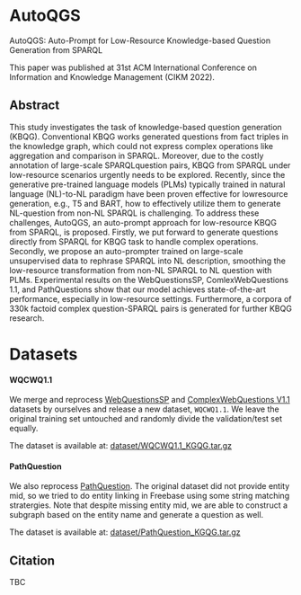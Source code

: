 # AutoQGS

AutoQGS: Auto-Prompt for Low-Resource Knowledge-based Question Generation from SPARQL

This paper was published at 31st ACM International Conference on Information and Knowledge Management (CIKM 2022).

## Abstract

This study investigates the task of knowledge-based question generation (KBQG). Conventional KBQG works generated questions from fact triples in the knowledge graph, which could not express complex operations like aggregation and comparison in SPARQL. Moreover, due to the costly annotation of large-scale SPARQLquestion pairs, KBQG from SPARQL under low-resource scenarios urgently needs to be explored. Recently, since the generative pre-trained language models (PLMs) typically trained in natural language (NL)-to-NL paradigm have been proven effective for lowresource generation, e.g., T5 and BART, how to effectively utilize them to generate NL-question from non-NL SPARQL is challenging. To address these challenges, AutoQGS, an auto-prompt approach for low-resource KBQG from SPARQL, is proposed. Firstly, we put forward to generate questions directly from SPARQL for KBQG task to handle complex operations. Secondly, we propose an auto-prompter trained on large-scale unsupervised data to rephrase SPARQL into NL description, smoothing the low-resource transformation from non-NL SPARQL to NL question with PLMs. Experimental results on the WebQuestionsSP, ComlexWebQuestions 1.1, and PathQuestions show that our model achieves state-of-the-art performance, especially in low-resource settings. Furthermore, a corpora of 330k factoid complex question-SPARQL pairs is generated for further KBQG research.

# Datasets

#### WQCWQ1.1

We merge and reprocess [WebQuestionsSP](https://www.microsoft.com/en-us/download/details.aspx?id=52763) and [ComplexWebQuestions V1.1](https://www.tau-nlp.sites.tau.ac.il/compwebq) datasets by ourselves and release a new dataset, `WQCWQ1.1`. We leave the original training set untouched and randomly divide the validation/test set equally.

The dataset is available at: [dataset/WQCWQ1.1_KGQG.tar.gz](dataset/WQCWQ1.1_KGQG.tar.gz)


#### PathQuestion

We also reprocess [PathQuestion](https://github.com/zmtkeke/IRN). The original dataset did not provide entity mid, so we tried to do entity linking in Freebase using some string matching stratergies. Note that despite missing entity mid, we are able to construct a subgraph based on the entity name and generate a question as well.

The dataset is available at: [dataset/PathQuestion_KGQG.tar.gz](dataset/PathQuestion_KGQG.tar.gz)


## Citation

TBC